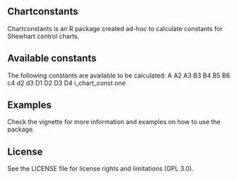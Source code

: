 ## Chartconstants
Chartconstants is an R package created ad-hoc to calculate constants for Shewhart control charts.

## Available constants
The following constants are available to be calculated: A A2 A3 B3 B4 B5 B6 c4 d2 d3 D1 D2 D3 D4 i_chart_const one

## Examples
Check the vignette for more information and examples on how to use the package.

## License
See the LICENSE file for license rights and limitations (GPL 3.0).
